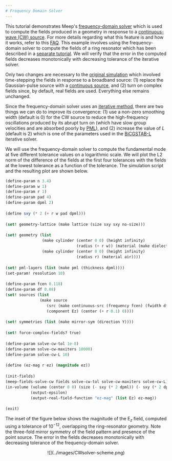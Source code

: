 ```yaml
---
# Frequency Domain Solver
---
```


This tutorial demonstrates Meep's [frequency-domain solver](../Scheme_User_Interface/#frequency-domain-solver) which is used to compute the fields produced in a geometry in response to a [continuous-wave (CW) source](https://en.wikipedia.org/wiki/Continuous_wave). For more details regarding what this feature is and how it works, refer to this [FAQ](../FAQ/#what-is-meeps-frequency-domain-solver-and-how-does-it-work). This example involves using the frequency-domain solver to compute the fields of a ring resonator which has been described in a [separate tutorial](Basics/#modes-of-a-ring-resonator). We will verify that the error in the computed fields decreases monotonically with decreasing tolerance of the iterative solver.

Only two changes are necessary to the [original simulation](https://github.com/stevengj/meep/blob/master/scheme/examples/ring.ctl) which involved time-stepping the fields in response to a broadband source: (1) replace the Gaussian-pulse source with a [continuous source](../Scheme_User_Interface/#source), and (2) turn on complex fields since, by default, real fields are used. Everything else remains unchanged.

Since the frequency-domain solver uses an [iterative method](https://en.wikipedia.org/wiki/Iterative_method), there are two things we can do to improve its convergence: (1) use a non-zero smoothing width (default is 0) for the CW source to reduce the high-frequency oscillations produced by its abrupt turn on (which have slow group velocities and are absorbed poorly by [PML](../Perfectly_Matched_Layer/)), and (2) increase the value of $L$ (default is 2) which is one of the parameters used in the [BiCGSTAB-L](https://en.wikipedia.org/wiki/Biconjugate_gradient_stabilized_method) iterative solver.

We will use the frequency-domain solver to compute the fundamental mode at five different tolerance values on a logarithmic scale. We will plot the L2 norm of the difference of the fields at the first four tolerances with the fields at the lowest tolerance as a function of the tolerance. The simulation script and the resulting plot are shown below.

```scm
(define-param n 3.4)
(define-param w 1)
(define-param r 1)
(define-param pad 4)
(define-param dpml 2)

(define sxy (* 2 (+ r w pad dpml)))

(set! geometry-lattice (make lattice (size sxy sxy no-size)))

(set! geometry (list
                (make cylinder (center 0 0) (height infinity)
                               (radius (+ r w)) (material (make dielectric (index n))))
                (make cylinder (center 0 0) (height infinity)
                               (radius r) (material air))))

(set! pml-layers (list (make pml (thickness dpml))))
(set-param! resolution 10)

(define-param fcen 0.118)
(define-param df 0.08)
(set! sources (list
               (make source
                  (src (make continuous-src (frequency fcen) (fwidth df)))
                  (component Ez) (center (+ r 0.1) 0))))

(set! symmetries (list (make mirror-sym (direction Y))))

(set! force-complex-fields? true)

(define-param solve-cw-tol 1e-8)
(define-param solve-cw-maxiters 10000)
(define-param solve-cw-L 10)

(define (ez-mag r ez) (magnitude ez))

(init-fields)
(meep-fields-solve-cw fields solve-cw-tol solve-cw-maxiters solve-cw-L)
(in-volume (volume (center 0 0) (size (- sxy (* 2 dpml)) (- sxy (* 2 dpml))))
           (output-epsilon)
           (output-real-field-function "ez-mag" (list Ez) ez-mag))

(exit)
```

The inset of the figure below shows the magnitude of the E$_z$ field, computed using a tolerance of 10$^{-12}$, overlapping the ring-resonator geometry. Note the three-fold mirror symmetry of the field pattern and presence of the point source. The error in the fields decreases monotonically with decreasing tolerance of the frequency-domain solver.

<center>
![](../images/CWsolver-scheme.png)
</center>